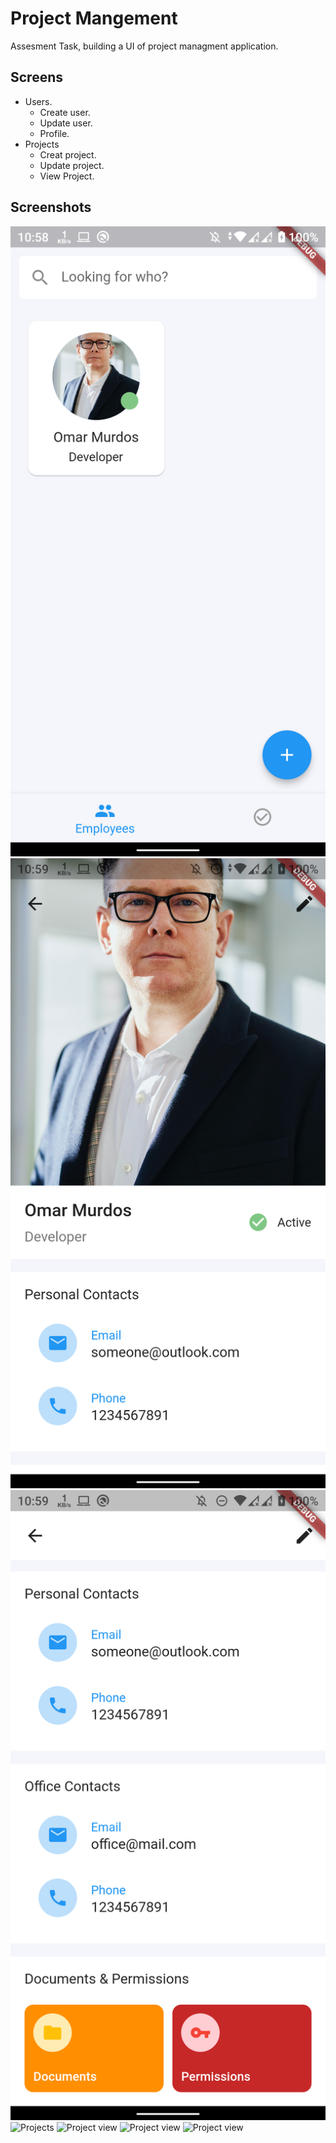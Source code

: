 # Project Mangement

Assesment Task, building a UI of project managment application.

## Screens
* Users.
  * Create user.
  * Update user.
  * Profile.
* Projects
  * Creat project.
  * Update project.
  * View Project.

## Screenshots
![users](https://github.com/omurdos/assessment_one/blob/master/screenshots/users.png)
![user profile](https://github.com/omurdos/assessment_one/blob/master/screenshots/user%20profile%201.png)
![user profile](https://github.com/omurdos/assessment_one/blob/master/screenshots/user%20profile%202.png)
![Projects]()
![Project view]()
![Project view]()
![Project view]()